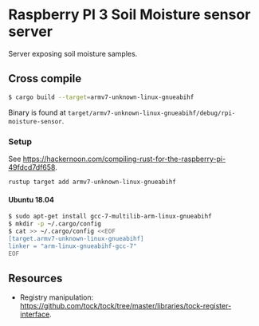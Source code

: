 # Raspberry PI 3 Soil Moisture sensor server

Server exposing soil moisture samples.

## Cross compile

```sh
$ cargo build --target=armv7-unknown-linux-gnueabihf
```

Binary is found at `target/armv7-unknown-linux-gnueabihf/debug/rpi-moisture-sensor`.

### Setup
See https://hackernoon.com/compiling-rust-for-the-raspberry-pi-49fdcd7df658.

```
rustup target add armv7-unknown-linux-gnueabihf
```

#### Ubuntu 18.04

```sh
$ sudo apt-get install gcc-7-multilib-arm-linux-gnueabihf
$ mkdir -p ~/.cargo/config
$ cat >> ~/.cargo/config <<EOF
[target.armv7-unknown-linux-gnueabihf]
linker = "arm-linux-gnueabihf-gcc-7"
EOF

```

## Resources

 * Registry manipulation: https://github.com/tock/tock/tree/master/libraries/tock-register-interface.
